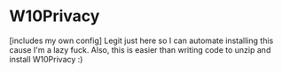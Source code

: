 # W10Privacy
[includes my own config] Legit just here so I can automate installing this cause I'm a lazy fuck. Also, this is easier than writing code to unzip and install W10Privacy :)
